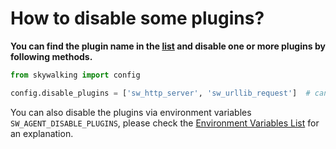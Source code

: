 # How to disable some plugins?

**You can find the plugin name in the [list](../Plugins.md) 
and disable one or more plugins by following methods.**

```python
from skywalking import config

config.disable_plugins = ['sw_http_server', 'sw_urllib_request']  # can be also CSV format, i.e. 'sw_http_server,sw_urllib_request'
```

You can also disable the plugins via environment variables `SW_AGENT_DISABLE_PLUGINS`, 
please check the [Environment Variables List](../EnvVars.md) for an explanation.
